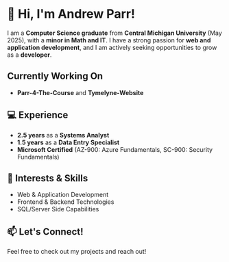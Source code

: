 # 👋 Hi, I'm Andrew Parr!

I am a **Computer Science graduate** from **Central Michigan University** (May 2025), with a **minor in Math and IT**. I have a strong passion for **web and application development**, and I am actively seeking opportunities to grow as a **developer**.  

## Currently Working On
- **Parr-4-The-Course** and **Tymelyne-Website**

## 💻 Experience  
- **2.5 years** as a **Systems Analyst**  
- **1.5 years** as a **Data Entry Specialist**  
- **Microsoft Certified** (AZ-900: Azure Fundamentals, SC-900: Security Fundamentals)  

## 🚀 Interests & Skills  
- Web & Application Development  
- Frontend & Backend Technologies  
- SQL/Server Side Capabilities  

## 📫 Let's Connect!  
Feel free to check out my projects and reach out!
